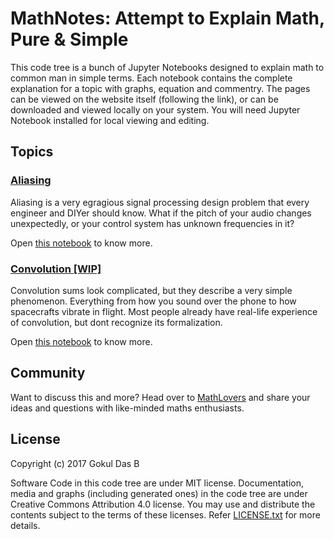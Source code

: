 MathNotes: Attempt to Explain Math, Pure & Simple  
=================================================

This code tree is a bunch of Jupyter Notebooks designed to explain math to
common man in simple terms. Each notebook contains the complete explanation for
a topic with graphs, equation and commentry. The pages can be viewed on the
website itself (following the link), or can be downloaded and viewed locally on
your system. You will need Jupyter Notebook installed for local viewing and
editing.

## Topics

### [Aliasing](aliasing/aliasing.ipynb)
Aliasing is a very egragious signal processing design problem that every
engineer and DIYer should know. What if the pitch of your audio changes
unexpectedly, or your control system has unknown frequencies in it?

Open [this notebook](aliasing/aliasing.ipynb) to know more.

### [Convolution [WIP]](convolution/convolution.ipynb)
Convolution sums look complicated, but they describe a very simple phenomenon.
Everything from how you sound over the phone to how spacecrafts vibrate in
flight. Most people already have real-life experience of convolution, but dont
recognize its formalization.

Open [this notebook](convolution/convolution.ipynb) to know more.

## Community
Want to discuss this and more? Head over to
[MathLovers](https://matrix.to/#/#mathlovers:diasp.in) and share your ideas and
questions with like-minded maths enthusiasts.

## License
Copyright (c) 2017 Gokul Das B

Software Code in this code tree are under MIT license. Documentation, media
and graphs (including generated ones) in the code tree are under Creative
Commons Attribution 4.0 license. You may use and distribute the contents subject
to the terms of these licenses. Refer [LICENSE.txt](LICENSE.txt) for more
details.
